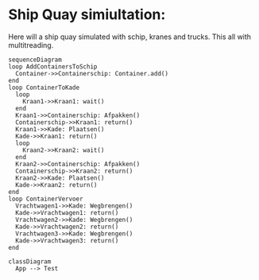# Ship Quay simiultation:

Here will a ship quay simulated with schip, kranes and trucks. This all with multitreading.

```mermaid
sequenceDiagram
loop AddContainersToSchip
  Container->>Containerschip: Container.add()
end
loop ContainerToKade
  loop
    Kraan1->>Kraan1: wait()
  end
  Kraan1->>Containerschip: Afpakken()
  Containerschip->>Kraan1: return()
  Kraan1->>Kade: Plaatsen()
  Kade->>Kraan1: return()
  loop
    Kraan2->>Kraan2: wait()
  end
  Kraan2->>Containerschip: Afpakken()
  Containerschip->>Kraan2: return()
  Kraan2->>Kade: Plaatsen()
  Kade->>Kraan2: return()
end
loop ContainerVervoer
  Vrachtwagen1->>Kade: Wegbrengen()
  Kade->>Vrachtwagen1: return()
  Vrachtwagen2->>Kade: Wegbrengen()
  Kade->>Vrachtwagen2: return()
  Vrachtwagen3->>Kade: Wegbrengen()
  Kade->>Vrachtwagen3: return()
end
```

```mermaid
classDiagram
  App --> Test
```
